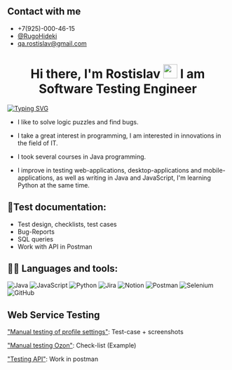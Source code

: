 ## Contact with me
- +7(925)-000-46-15
- <a href="https://t.me/RugoHideki" target="_blank">@RugoHideki</a>
- <a href="qa.rostislav@gmail.com" target="_blank">qa.rostislav@gmail.com</a>



<h1 align="center">Hi there, I'm Rostislav</a>
<img src="https://github.com/blackcater/blackcater/raw/main/images/Hi.gif" height="32"/>
I am Software Testing Engineer
</h1>

[![Typing SVG](https://readme-typing-svg.demolab.com?font=Montserrat&pause=1000&color=0E20F7&background=F97CFF00&width=435&lines=About+me)](https://git.io/typing-svg)


  
- I like to solve logic puzzles and find bugs.

- I take a great interest in programming, I am interested in innovations in the field of IT.

- I took several courses in Java programming.

- I improve in testing web-applications, desktop-applications and mobile-applications, as well as writing in Java and JavaScript,
  I'm learning Python at the same time.


## :page_with_curl:Test documentation:

- Test design, checklists, test cases
- Bug-Reports
- SQL queries
- Work with API in Postman

## :man_technologist: Languages and tools:
![Java](https://img.shields.io/badge/java-%23ED8B00.svg?style=for-the-badge&logo=java&logoColor=white)
![JavaScript](https://img.shields.io/badge/javascript-%23323330.svg?style=for-the-badge&logo=javascript&logoColor=%23F7DF1E)
![Python](https://img.shields.io/badge/python-3670A0?style=for-the-badge&logo=python&logoColor=ffdd54)
![Jira](https://img.shields.io/badge/jira-%230A0FFF.svg?style=for-the-badge&logo=jira&logoColor=white)
![Notion](https://img.shields.io/badge/Notion-%23000000.svg?style=for-the-badge&logo=notion&logoColor=white)
![Postman](https://img.shields.io/badge/Postman-FF6C37?style=for-the-badge&logo=postman&logoColor=white)
![Selenium](https://img.shields.io/badge/-selenium-%43B02A?style=for-the-badge&logo=selenium&logoColor=white)
![GitHub](https://img.shields.io/badge/github-%23121011.svg?style=for-the-badge&logo=github&logoColor=white)

## Web Service Testing

<a href="https://clck.ru/344P2x" target="_blank">"Manual testing of profile settings"</a>: Test-case + screenshots

<a href="https://clck.ru/346qBk" target="_blank">"Manual testing Ozon"</a>: Check-list (Example)

<a href="" target="_blank">"Testing API"</a>: Work in postman
